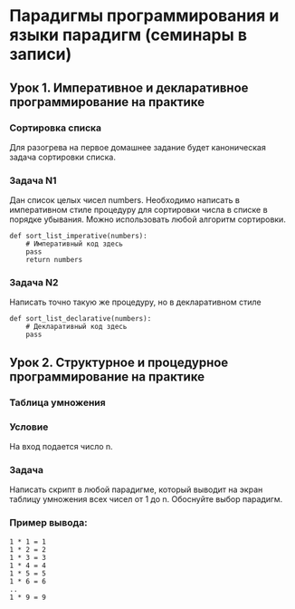 # Парадигмы программирования и языки парадигм (семинары в записи)
## Урок 1. Императивное и декларативное программирование на практике

### Сортировка списка
Для разогрева на первое домашнее задание будет каноническая задача сортировки списка.

### Задача N1
Дан список целых чисел numbers. Необходимо написать в императивном стиле процедуру для
сортировки числа в списке в порядке убывания. Можно использовать любой алгоритм сортировки.
```
def sort_list_imperative(numbers):
    # Императивный код здесь
    pass
    return numbers
```

### Задача N2
Написать точно такую же процедуру, но в декларативном стиле
```
def sort_list_declarative(numbers):
    # Декларативный код здесь
    pass
```

## Урок 2. Структурное и процедурное программирование на практике

### Таблица умножения
### Условие
На вход подается число n.
### Задача
Написать скрипт в любой парадигме, который выводит на экран таблицу умножения всех чисел от 1 до n.
Обоснуйте выбор парадигм.
### Пример вывода:
```
1 * 1 = 1
1 * 2 = 2
1 * 3 = 3
1 * 4 = 4
1 * 5 = 5
1 * 6 = 6
..
1 * 9 = 9
```
